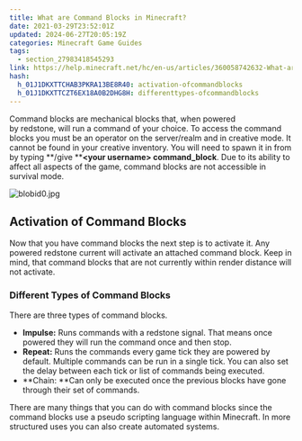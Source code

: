```yaml
---
title: What are Command Blocks in Minecraft?
date: 2021-03-29T23:52:01Z
updated: 2024-06-27T20:05:19Z
categories: Minecraft Game Guides
tags:
  - section_27983418545293
link: https://help.minecraft.net/hc/en-us/articles/360058742632-What-are-Command-Blocks-in-Minecraft
hash:
  h_01J1DKXTTCHAB3PKRA13BE8R40: activation-ofcommandblocks
  h_01J1DKXTTCZT6EX18A0B2DHG8H: differenttypes-ofcommandblocks
---
```


Command blocks are mechanical blocks that, when powered by redstone, will run a command of your choice. To access the command blocks you must be an operator on the server/realm and in creative mode. It cannot be found in your creative inventory. You will need to spawn it in from by typing **/give ****\<your username\> command_block**. Due to its ability to affect all aspects of the game, command blocks are not accessible in survival mode. 

![blobid0.jpg](https://minecrafthelp.zendesk.com/hc/article_attachments/360091000152)

## Activation of Command Blocks 

Now that you have command blocks the next step is to activate it. Any powered redstone current will activate an attached command block. Keep in mind, that command blocks that are not currently within render distance will not activate. 

### Different Types of Command Blocks 

There are three types of command blocks. 

- **Impulse:** Runs commands with a redstone signal. That means once powered they will run the command once and then stop. 
- **Repeat:** Runs the commands every game tick they are powered by default. Multiple commands can be run in a single tick. You can also set the delay between each tick or list of commands being executed. 
- **Chain: **Can only be executed once the previous blocks have gone through their set of commands. 

There are many things that you can do with command blocks since the command blocks use a pseudo scripting language within Minecraft. In more structured uses you can also create automated systems.
